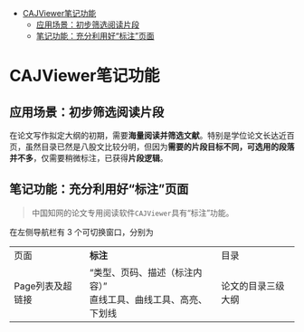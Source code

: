 <!-- TOC -->

- [CAJViewer笔记功能](#cajviewer笔记功能)
  - [应用场景：初步筛选阅读片段](#应用场景初步筛选阅读片段)
  - [笔记功能：充分利用好“标注”页面](#笔记功能充分利用好标注页面)

<!-- /TOC -->


# CAJViewer笔记功能

## 应用场景：初步筛选阅读片段

在论文写作拟定大纲的初期，需要**海量阅读并筛选文献**。特别是学位论文长达近百页，虽然目录已然是八股文比较分明，但因为**需要的片段目标不同，可选用的段落并不多**，仅需要稍微标注，已获得**片段逻辑**。


## 笔记功能：充分利用好“标注”页面


>中国知网的论文专用阅读软件```CAJViewer```具有“标注”功能。

在左侧导航栏有 3 个可切换窗口，分别为

||||
---|---|---
页面|**标注**|目录
Page列表及超链接|“类型、页码、描述（标注内容）”<br>直线工具、曲线工具、高亮、下划线|论文的目录三级大纲


